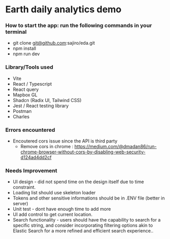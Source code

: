 # Earth daily analytics demo

### How to start the app: run the following commands in your terminal
* git clone git@github.com:sajiro/eda.git
* npm install
* npm run dev


###  Library/Tools used
* Vite
* React / Typescript
* React query
* Mapbox GL
* Shadcn (Radix UI, Tailwind CSS)
* Jest / React testing library
* Postman
* Charles


### Errors encountered
* Encoutered cors issue since the API is third party
  - Remove cors in chrome : https://medium.com/@dmadan86/run-chrome-browser-without-cors-by-disabling-web-security-d124ad4dd2cf

### Needs Improvement
* UI design - did not spend time on the design itself due to time constraint.
* Loading list should use skeleton loader
* Tokens and other sensitive informations should be in .ENV file (better in server)
* Unit test - dont have enough time to add more
* UI add control to get current location.
* Search functionality -  users should have the capability to search for a specific string, and consider incorporating filtering options akin to Elastic Search for a more refined and efficient search experience.. 
